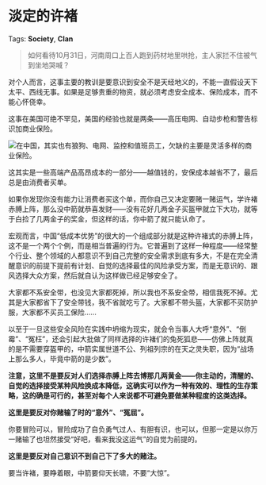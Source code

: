 # 淡定的许褚

Tags: **Society**, **Clan**

> 如何看待10月31日，河南周口上百人跑到药材地里哄抢，主人家拦不住被气到坐地哭喊？



对个人而言，这事主要的教训是要意识到安全不是天经地义的，不能一直假设天下太平、西线无事。如果是足够贵重的物资，就必须考虑安全成本、保险成本，而不能心怀侥幸。

这事在美国可绝不罕见，美国的经验也就是两条——高压电网、自动步枪和警告标识加商业保险。

![](https://pica.zhimg.com/50/v2-d2bd7a3e74c000e095800c4aa59e972e_720w.jpg?source=2c26e567)在中国，其实也有狼狗、电网、监控和值班员工，欠缺的主要是灵活多样的商业保险。

这其实是一些高端产品高昂成本的一部分——越值钱的，安保成本越省不了，最后总是由消费者买单。

如果你发现你没有能力让消费者买这个单，而你自己又决定要赌一赌运气，学许褚赤膊上阵，那么没中箭就恭喜发财——没有花好几两金子买盔甲就立下大功，就等于白捡了几两金子的奖金，但这样的话，你中箭了就只能认命了。

宏观而言，中国“低成本优势”的很大的一个组成部分就是这种许褚式的赤膊上阵，这不是一个两个个例，而是相当普遍的行为。它普遍到了这样一种程度——经常整个行业、整个领域的人都意识不到自己完整的安全需求到底有多大，不是在完全清醒意识的前提下提前有计划、自觉的选择最佳的风险承受方案，而是无意识的、跟风选择大众方案，然后就自认为这样做已经足够安全了。

大家都不系安全带，也没见大家都死掉，所以我也不系安全带，相信我死不掉。尤其是大家都省下了安全带钱，我不省就吃亏了。大家都不带头盔，大家都不买防护服，大家都不买员工保险……

以至于一旦这些安全风险在实践中坍缩为现实，就会令当事人大呼“意外”、“倒霉”、“冤枉”，还会引起大批做了同样选择的许褚们的兔死狐悲——仿佛上阵就真的是不需要穿盔甲的，中箭实属世道不公、列祖列宗的在天之灵失职，因为“战场上那么多人，毕竟中箭的是少数”。

**注意，这里不是要反对人们选择赤膊上阵去博那几两黄金——你主动的，清醒的、自觉的选择接受某种风险换成本降低，这确实可以作为一种有效的、理性的生存策略，这的确是可行的，甚至对每个人来说都不可避免要做某种程度的这类选择。**

**这里是要反对你赌输了时的“意外”、“冤屈”。**

你要冒险可以，冒险成功了自负勇气过人、有胆有识，也可以，但那一定是以你万一赌输了也坦然接受“好吧，看来我没这运气”的自觉为前提的。

**这里是要反对自己意识不到自己下了多大的赌注。**

要当许褚，要睁着眼，中箭要仰天长啸，不要“大惊”。



